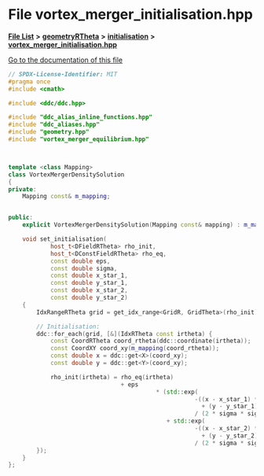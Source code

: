 

# File vortex\_merger\_initialisation.hpp

[**File List**](files.md) **>** [**geometryRTheta**](dir_e9f169004bcfe9f3cb1f8a27ce024e59.md) **>** [**initialisation**](dir_1b70d60e6147eeeade38d183e3e9d318.md) **>** [**vortex\_merger\_initialisation.hpp**](vortex__merger__initialisation_8hpp.md)

[Go to the documentation of this file](vortex__merger__initialisation_8hpp.md)


```C++
// SPDX-License-Identifier: MIT
#pragma once
#include <cmath>

#include <ddc/ddc.hpp>

#include "ddc_alias_inline_functions.hpp"
#include "ddc_aliases.hpp"
#include "geometry.hpp"
#include "vortex_merger_equilibrium.hpp"



template <class Mapping>
class VortexMergerDensitySolution
{
private:
    Mapping const& m_mapping;


public:
    explicit VortexMergerDensitySolution(Mapping const& mapping) : m_mapping(mapping) {}

    void set_initialisation(
            host_t<DFieldRTheta> rho_init,
            host_t<DConstFieldRTheta> rho_eq,
            const double eps,
            const double sigma,
            const double x_star_1,
            const double y_star_1,
            const double x_star_2,
            const double y_star_2)
    {
        IdxRangeRTheta grid = get_idx_range<GridR, GridTheta>(rho_init);

        // Initialisation:
        ddc::for_each(grid, [&](IdxRTheta const irtheta) {
            const CoordRTheta coord_rtheta(ddc::coordinate(irtheta));
            const CoordXY coord_xy(m_mapping(coord_rtheta));
            const double x = ddc::get<X>(coord_xy);
            const double y = ddc::get<Y>(coord_xy);

            rho_init(irtheta) = rho_eq(irtheta)
                                + eps
                                          * (std::exp(
                                                     -((x - x_star_1) * (x - x_star_1)
                                                       + (y - y_star_1) * (y - y_star_1))
                                                     / (2 * sigma * sigma))
                                             + std::exp(
                                                     -((x - x_star_2) * (x - x_star_2)
                                                       + (y - y_star_2) * (y - y_star_2))
                                                     / (2 * sigma * sigma)));
        });
    }
};
```



